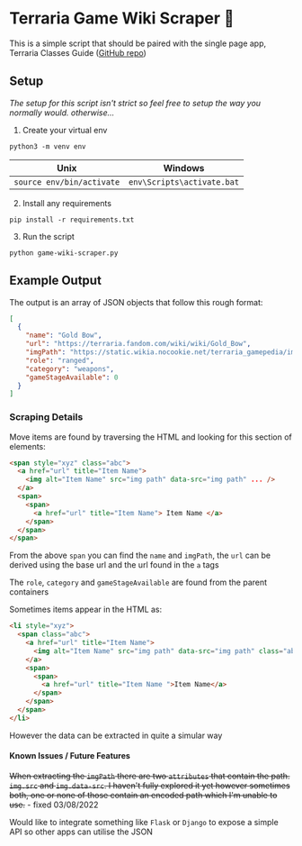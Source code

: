 # Terraria Game Wiki Scraper :rabbit2:

This is a simple script that should be paired with the single page app, Terraria Classes Guide ([GitHub repo](https://github.com/mbgeorge48/terraria_classes))

## Setup

_The setup for this script isn't strict so feel free to setup the way you normally would. otherwise..._

1. Create your virtual env

```
python3 -m venv env
```

| Unix                      | Windows                    |
| ------------------------- | -------------------------- |
| `source env/bin/activate` | `env\Scripts\activate.bat` |

2. Install any requirements

```
pip install -r requirements.txt
```

3. Run the script

```
python game-wiki-scraper.py
```

## Example Output

The output is an array of JSON objects that follow this rough format:

```json
[
  {
    "name": "Gold Bow",
    "url": "https://terraria.fandom.com/wiki/wiki/Gold_Bow",
    "imgPath": "https://static.wikia.nocookie.net/terraria_gamepedia/images/f/ff/Gold_Bow.png",
    "role": "ranged",
    "category": "weapons",
    "gameStageAvailable": 0
  }
]
```

### Scraping Details

Move items are found by traversing the HTML and looking for this section of elements:

```html
<span style="xyz" class="abc">
  <a href="url" title="Item Name">
    <img alt="Item Name" src="img path" data-src="img path" ... />
  </a>
  <span>
    <span>
      <a href="url" title="Item Name"> Item Name </a>
    </span>
  </span>
</span>
```

From the above `span` you can find the `name` and `imgPath`, the `url` can be derived using the base url and the url found in the `a` tags

The `role`, `category` and `gameStageAvailable` are found from the parent containers

Sometimes items appear in the HTML as:

```html
<li style="xyz">
  <span class="abc">
    <a href="url" title="Item Name">
      <img alt="Item Name" src="img path" data-src="img path" class="abc" ... />
    </a>
    <span>
      <span>
        <a href="url" title="Item Name ">Item Name</a>
      </span>
    </span>
  </span>
</li>
```

However the data can be extracted in quite a simular way

#### Known Issues / Future Features

~~When extracting the `imgPath` there are two `attributes` that contain the path. `img.src` and `img.data-src`. I haven't fully explored it yet however sometimes both, one or none of those contain an encoded path which I'm unable to use.~~ - fixed 03/08/2022

Would like to integrate something like `Flask` or `Django` to expose a simple API so other apps can utilise the JSON
